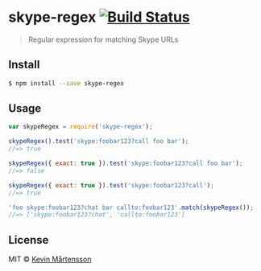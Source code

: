 # skype-regex [![Build Status](http://img.shields.io/travis/kevva/skype-regex.svg?style=flat)](https://travis-ci.org/kevva/skype-regex)

> Regular expression for matching Skype URLs

## Install

```sh
$ npm install --save skype-regex
```

## Usage

```js
var skypeRegex = require('skype-regex');

skypeRegex().test('skype:foobar123?call foo bar');
//=> true

skypeRegex({ exact: true }).test('skype:foobar123?call foo bar');
//=> false

skypeRegex({ exact: true }).test('skype:foobar123?call');
//=> true

'foo skype:foobar123?chat bar callto:foobar123'.match(skypeRegex());
//=> ['skype:foobar123?chat', 'callto:foobar123']
```

## License

MIT © [Kevin Mårtensson](https://github.com/kevva)
